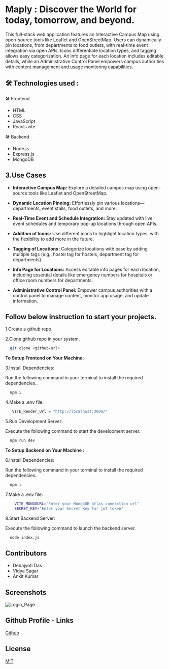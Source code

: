 
# Maply : Discover the World for today, tomorrow, and beyond.

This full-stack web application features an Interactive Campus Map using open-source tools like Leaflet and OpenStreetMap. Users can dynamically pin locations, from departments to food outlets, with real-time event integration via open APIs. Icons differentiate location types, and tagging allows easy categorization. An info page for each location includes editable details, while an Administrative Control Panel empowers campus authorities with content management and usage monitoring capabilities.



## 🛠 Technologies used :

🛠 Frontend
- HTML
- CSS
- JavaScript
- React+vite

🛠 Backend
- Node.js
- Express.js
- MongoDB








## 3.Use Cases

- **Interactive Campus Map:** Explore a detailed campus map using open-source tools like Leaflet and OpenStreetMap.

- **Dynamic Location Pinning:** Effortlessly pin various locations—departments, event stalls, food outlets, and more.

- **Real-Time Event and Schedule Integration:** Stay updated with live event schedules and temporary pop-up locations through open APIs.

- **Addition of Icons:** Use different icons to highlight location types, with the flexibility to add more in the future.

- **Tagging of Locations:** Categorize locations with ease by adding multiple tags (e.g., hostel tag for hostels, department tag for departments).

- **Info Page for Locations:** Access editable info pages for each location, including essential details like emergency numbers for hospitals or office room numbers for departments.

- **Administrative Control Panel:** Empower campus authorities with a control panel to manage content, monitor app usage, and update information.







## Follow below instruction to start your projects.

  1.Create a github repo.

  2.Clone github repo in your system.

```bash
  git clone <github-url>
```
 
**To Setup Frontend on Your Machine:** 

3.Install Dependencies:

Run the following command in your terminal to install the required dependencies..

```bash
  npm i
```
4.Make a .env file:
 
```bash
   VITE_Render_Url = "http://localhost:3000/"
```
5.Run Development Server:

Execute the following command to start the development server.

```bash
  npm run dev
```

**To Setup Backend on Your Machine :** 

 6.Install Dependencies:

Run the following command in your terminal to install the required dependencies..

```bash
  npm i
```
 7.Make a .env file:


```bash
    VITE_MONGOURL="Enter your MongoDB atlas connection url"
    SECRET_KEY="Enter your Secret Key for jwt token"
```

 8.Start Backend Server:

Execute the following command to launch the backend server.

```bash
  node index.js
```

## Contributors 

- Debajyoti Das
- Vidya Sagar
- Ankit Kumar

## Screenshots


![Login_Page](https://github.com/Debajyoti045/Maply/assets/109648585/7b964ad5-2f60-49ad-a27e-2ebcddb93ce6)


## Github Profile - Links

[Github](https://github.com/Debajyoti045/Maply)


## License

[MIT](https://choosealicense.com/licenses/mit/)

